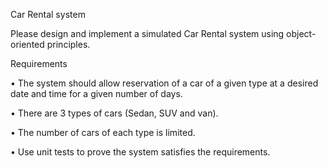 Car Rental system

Please design and implement a simulated Car Rental system using object-oriented principles.

Requirements
  
  • The system should allow reservation of a car of a given type at a desired date and time for a given
  number of days.
  
  • There are 3 types of cars (Sedan, SUV and van).
  
  • The number of cars of each type is limited.
  
  • Use unit tests to prove the system satisfies the requirements.

